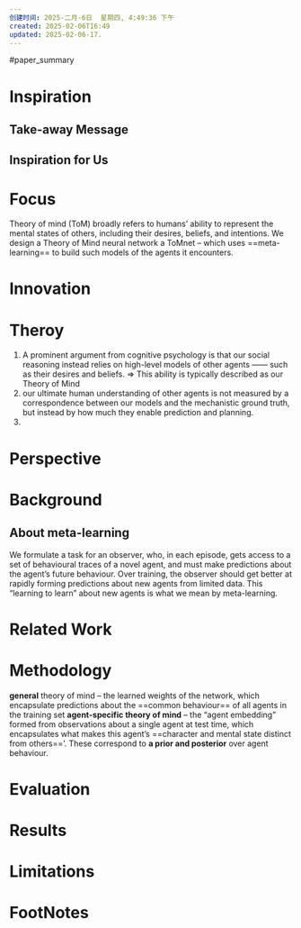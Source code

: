 ```yaml
---
创建时间: 2025-二月-6日  星期四, 4:49:36 下午
created: 2025-02-06T16:49
updated: 2025-02-06-17.
---
```

#paper_summary 

# Inspiration
## Take-away Message
## Inspiration for Us
# Focus
Theory of mind (ToM) broadly refers to humans’ ability to represent the mental states of others, including their desires, beliefs, and intentions. 
We design a Theory of Mind neural network a ToMnet – which uses ==meta-learning== to build such models of the agents it encounters.

# Innovation
# Theroy
1. A prominent argument from cognitive psychology is that our social reasoning instead relies on high-level models of other agents —— such as their desires and beliefs. $\Longrightarrow$ This ability is typically described as our Theory of Mind
2. our ultimate human understanding of other agents is not measured by a correspondence between our models and the mechanistic ground truth, but instead by how much they enable prediction and planning.
3. 
# Perspective
# Background
## About meta-learning
We formulate a task for an observer, who, in each episode, gets access to a set of behavioural traces of a novel agent, and must make predictions about the agent’s future behaviour. Over training, the observer should get better at rapidly forming predictions about new agents from limited data. This “learning to learn” about new agents is what we mean by meta-learning.

# Related Work
# Methodology
**general** theory of mind – the learned weights of the network, which encapsulate predictions about the ==common behaviour== of all agents in the training set
**agent-specific theory of mind** – the “agent embedding” formed from observations about a single agent at test time, which encapsulates what makes this agent’s ==character and mental state distinct from others==’. 
These correspond to **a prior and posterior** over agent behaviour.



# Evaluation
# Results
# Limitations
# FootNotes

